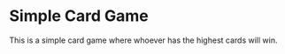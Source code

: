 Simple Card Game
================

This is a simple card game where whoever has the highest cards will win.
